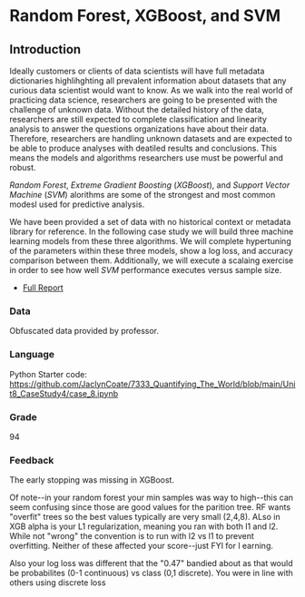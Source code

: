 # Random Forest, XGBoost, and SVM
## Introduction
Ideally customers or clients of data scientists will have full metadata dictionaries highlihghting all prevalent information about datasets that any curious data scientist would want to know. As we walk into the real world of practicing data science, researchers are going to be presented with the challenge of unknown data. Without the detailed history of the data, researchers are still expected to complete classification and linearity analysis to answer the questions organizations have about their data. Therefore, researchers are handling unknown datasets and are expected to be able to produce analyses with deatiled results and conclusions. This means the models and algorithms researchers use must be powerful and robust.

*Random Forest*, *Extreme Gradient Boosting* (*XGBoost*), and *Support Vector Machine* (*SVM*) alorithms are some of the strongest and most common modesl used for predictive analysis. 

 We have been provided a set of data with no historical context or metadata library for reference. In the following case study we will build three machine learning models from these three algorithms. We will complete hypertuning of the parameters within these three models, show a log loss, and accuracy comparison between them. Additionally, we will execute a scalaing exercise in order to see how well *SVM* performance executes versus sample size.

* [Full Report]

[Full Report]: <https://github.com/JaclynCoate/7333_Quantifying_The_World/blob/main/Unit8_CaseStudy4/Coate_Meagher_Riley_CaseStudy4.ipynb>

### Data

Obfuscated data provided by professor.

### Language

Python
Starter code: https://github.com/JaclynCoate/7333_Quantifying_The_World/blob/main/Unit8_CaseStudy4/case_8.ipynb

### Grade

94

### Feedback

The early stopping was missing in XGBoost.

Of note--in your random forest your min samples was way to high--this can seem confusing since those are good values for the parition tree.  RF wants "overfit" trees so the best values typically are very small (2,4,8).  ALso in XGB alpha is your L1 regularization, meaning you ran with both l1 and l2.  While not "wrong" the convention is to run with l2 vs l1 to prevent overfitting.  Neither of these affected  your score--just FYI for l earning.

Also  your log loss was different that the "0.47" bandied about as that would be probabilites (0-1 continuous) vs class (0,1 discrete).  You were in line with others using discrete loss
